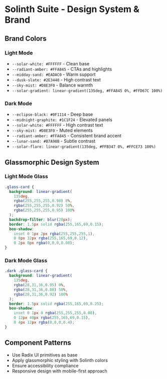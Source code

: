 # Solinth Suite - Design System & Brand

## Brand Colors

### Light Mode
- `--solar-white: #FFFFFF` - Clean base
- `--radiant-amber: #FFA845` - CTAs and highlights
- `--midday-sand: #EADAC0` - Warm support
- `--dusk-slate: #2E3440` - High contrast text
- `--sky-mist: #D8E3F0` - Balance warmth
- `--solar-gradient: linear-gradient(135deg, #FFA845 0%, #FFD67C 100%)`

### Dark Mode
- `--eclipse-black: #0F1114` - Deep base
- `--midnight-graphite: #1C1F24` - Elevated panels
- `--solar-white: #FFFFFF` - High contrast text
- `--sky-mist: #D8E3F0` - Muted elements
- `--radiant-amber: #FFA845` - Consistent brand accent
- `--lunar-sand: #B7A98B` - Subtle contrast
- `--solar-flare: linear-gradient(135deg, #FFB347 0%, #FFCE73 100%)`

## Glassmorphic Design System

### Light Mode Glass
```css
.glass-card {
  background: linear-gradient(
    135deg, 
    rgba(255,255,255,0.98) 0%, 
    rgba(255,255,255,0.92) 50%, 
    rgba(255,255,255,0.95) 100%
  );
  backdrop-filter: blur(20px);
  border: 1.5px solid rgba(255,165,69,0.15);
  box-shadow: 
    inset 0 1px 2px rgba(255,255,255,1),
    0 8px 32px rgba(255,165,69,0.12),
    0 2px 8px rgba(0,0,0,0.08);
}
```

### Dark Mode Glass
```css
.dark .glass-card {
  background: linear-gradient(
    135deg,
    rgba(28,31,36,0.95) 0%,
    rgba(28,31,36,0.88) 50%,
    rgba(28,31,36,0.92) 100%
  );
  border: 1.5px solid rgba(255,165,69,0.25);
  box-shadow:
    inset 0 1px 0 rgba(255,255,255,0.08),
    0 12px 40px rgba(255,165,69,0.15),
    0 4px 12px rgba(0,0,0,0.4);
}
```

## Component Patterns
- Use Radix UI primitives as base
- Apply glassmorphic styling with Solinth colors
- Ensure accessibility compliance
- Responsive design with mobile-first approach